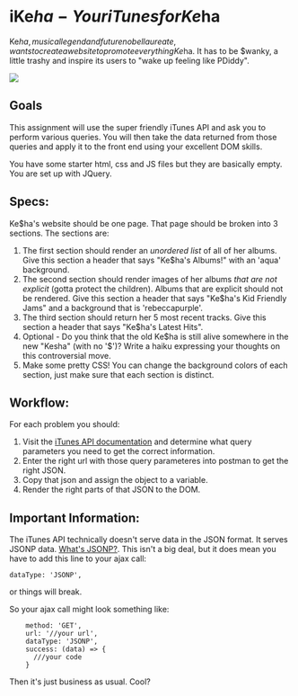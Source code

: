 # iKe$ha - Your iTunes for Ke$ha

Ke$ha, musical legend and future nobel laureate, wants to create a website to promote everything Ke$ha.  It has to be $wanky, a little trashy and inspire its users to "wake up feeling like PDiddy".  




![](https://i.giphy.com/3o6ZsTlDN953zedm5q.gif)





## Goals

This assignment will use the super friendly iTunes API and ask you to perform various queries.  You will then take the data returned from those queries and apply it to the front end using your excellent DOM skills.  

You have some starter html, css and JS files but they are basically empty.  You are set up with JQuery.

## Specs:

Ke$ha's website should be one page.  That page should be broken into 3 sections.  The sections are:

1. The first section should render an *unordered list* of all of her albums.  Give this section a header that says "Ke$ha's Albums!" with an 'aqua' background.
2. The second section should render images of her albums *that are not explicit* (gotta protect the children).  Albums that are explicit should not be rendered.  Give this section a header that says "Ke$ha's Kid Friendly Jams" and a background that is 'rebeccapurple'.
3. The third section should return her 5 most recent tracks.  Give this section a header that says "Ke$ha's Latest Hits".
4. Optional - Do you think that the old Ke$ha is still alive somewhere in the new "Kesha" (with no '$')?  Write a haiku expressing your thoughts on this controversial move.
5. Make some pretty CSS!  You can change the background colors of each section, just make sure that each section is distinct.


## Workflow:

For each problem you should:

1. Visit the [iTunes API documentation](https://affiliate.itunes.apple.com/resources/documentation/itunes-store-web-service-search-api/) and determine what query parameters you need to get the correct information.
2. Enter the right url with those query parameteres into postman to get the right JSON.
3. Copy that json and assign the object to a variable.  
4. Render the right parts of that JSON to the DOM.


## Important Information:
The iTunes API technically doesn't serve data in the JSON format.  It serves JSONP data.  [What's JSONP?](https://en.wikipedia.org/wiki/JSONP).  This isn't a big deal, but it does mean you have to add this line to your ajax call:

```dataType: 'JSONP',```

or things will break.

So your ajax call might look something like:

```$.ajax({
    method: 'GET',
    url: '//your url',
    dataType: 'JSONP',
    success: (data) => {
      ///your code
    }
```

Then it's just business as usual.  Cool?
